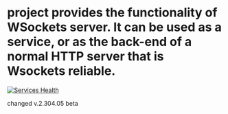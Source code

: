 # project provides the functionality of WSockets server. It can be used as a  service, or as the back-end of a normal HTTP server that is Wsockets reliable.
[![Services Health](https://fixh676zdhx.montastic.io/badge)](https://fixh676zdhx.montastic.io)

changed v.2.304.05 beta

